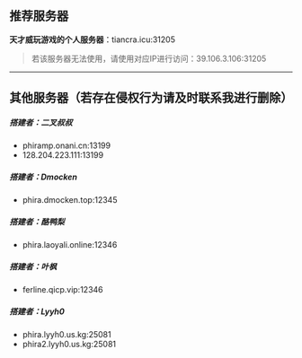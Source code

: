 ## 推荐服务器

**天才威玩游戏的个人服务器**：tiancra.icu:31205
> 若该服务器无法使用，请使用对应IP进行访问：39.106.3.106:31205

---
## 其他服务器（若存在侵权行为请及时联系我进行删除）
##### 搭建者：二叉叔叔

- phiramp.onani.cn:13199
- 128.204.223.111:13199
##### 搭建者：Dmocken

- phira.dmocken.top:12345
##### 搭建者：酪鸭梨

- phira.laoyali.online:12346
##### 搭建者：叶枫
- ferline.qicp.vip:12346

##### 搭建者：Lyyh0
- phira.lyyh0.us.kg:25081
- phira2.lyyh0.us.kg:25081
